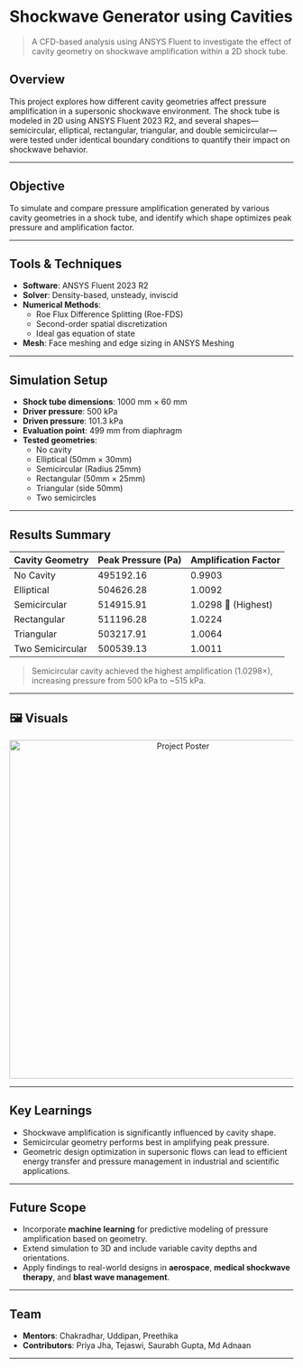 #  Shockwave Generator using Cavities

> A CFD-based analysis using ANSYS Fluent to investigate the effect of cavity geometry on shockwave amplification within a 2D shock tube.

##  Overview

This project explores how different cavity geometries affect pressure amplification in a supersonic shockwave environment. The shock tube is modeled in 2D using ANSYS Fluent 2023 R2, and several shapes—semicircular, elliptical, rectangular, triangular, and double semicircular—were tested under identical boundary conditions to quantify their impact on shockwave behavior.

---

##  Objective

To simulate and compare pressure amplification generated by various cavity geometries in a shock tube, and identify which shape optimizes peak pressure and amplification factor.

---

##  Tools & Techniques

- **Software**: ANSYS Fluent 2023 R2  
- **Solver**: Density-based, unsteady, inviscid  
- **Numerical Methods**:
  - Roe Flux Difference Splitting (Roe-FDS)
  - Second-order spatial discretization
  - Ideal gas equation of state
- **Mesh**: Face meshing and edge sizing in ANSYS Meshing

---

##  Simulation Setup

- **Shock tube dimensions**: 1000 mm × 60 mm
- **Driver pressure**: 500 kPa  
- **Driven pressure**: 101.3 kPa  
- **Evaluation point**: 499 mm from diaphragm  
- **Tested geometries**:
  - No cavity
  - Elliptical (50mm × 30mm)
  - Semicircular (Radius 25mm)
  - Rectangular (50mm × 25mm)
  - Triangular (side 50mm)
  - Two semicircles

---

##  Results Summary

| Cavity Geometry       | Peak Pressure (Pa) | Amplification Factor |
|-----------------------|--------------------|-----------------------|
| No Cavity             | 495192.16          | 0.9903                |
| Elliptical            | 504626.28          | 1.0092                |
| Semicircular          | 514915.91          | 1.0298 🚀 (Highest)   |
| Rectangular           | 511196.28          | 1.0224                |
| Triangular            | 503217.91          | 1.0064                |
| Two Semicircular      | 500539.13          | 1.0011                |

>  Semicircular cavity achieved the highest amplification (1.0298×), increasing pressure from 500 kPa to ~515 kPa.

---

## 🖼 Visuals

<p align="center">
  <img src="poster.jpg" alt="Project Poster" width="600">
</p>

---

##  Key Learnings

- Shockwave amplification is significantly influenced by cavity shape.
- Semicircular geometry performs best in amplifying peak pressure.
- Geometric design optimization in supersonic flows can lead to efficient energy transfer and pressure management in industrial and scientific applications.

---

##  Future Scope

- Incorporate **machine learning** for predictive modeling of pressure amplification based on geometry.
- Extend simulation to 3D and include variable cavity depths and orientations.
- Apply findings to real-world designs in **aerospace**, **medical shockwave therapy**, and **blast wave management**.

---

##  Team

- **Mentors**: Chakradhar, Uddipan, Preethika  
- **Contributors**: Priya Jha, Tejaswi, Saurabh Gupta, Md Adnaan  


---


